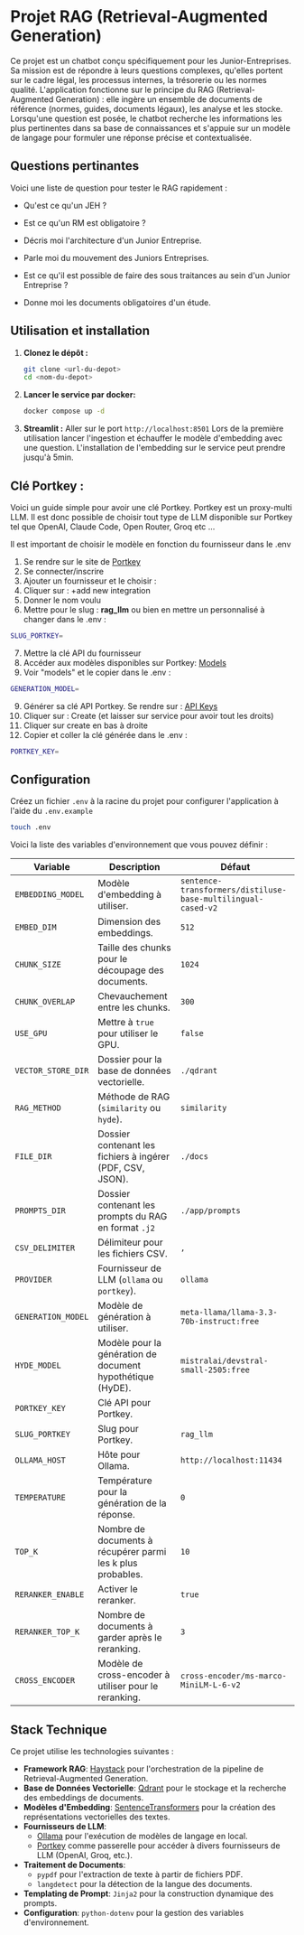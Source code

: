 # Projet RAG (Retrieval-Augmented Generation)

Ce projet est un chatbot conçu spécifiquement pour les Junior-Entreprises. Sa mission est de répondre à leurs questions complexes, qu'elles portent sur le cadre légal, les processus internes, la trésorerie ou les normes qualité. L'application fonctionne sur le principe du RAG (Retrieval-Augmented Generation) : elle ingère un ensemble de documents de référence (normes, guides, documents légaux), les analyse et les stocke. Lorsqu'une question est posée, le chatbot recherche les informations les plus pertinentes dans sa base de connaissances et s'appuie sur un modèle de langage pour formuler une réponse précise et contextualisée.

## Questions pertinantes

Voici une liste de question pour tester le RAG rapidement :

- Qu'est ce qu'un JEH ?

- Est ce qu'un RM est obligatoire ?

- Décris moi l'architecture d'un Junior Entreprise.

- Parle moi du mouvement des Juniors Entreprises.

- Est ce qu'il est possible de faire des sous traitances au sein d'un Junior Entreprise ?

- Donne moi les documents obligatoires d'un étude.

## Utilisation et installation

1.  **Clonez le dépôt :**
    ```bash
    git clone <url-du-depot>
    cd <nom-du-depot>
    ```

2.  **Lancer le service par docker:**
    ```bash
    docker compose up -d
    ```
3. **Streamlit :**
    Aller sur le port `http://localhost:8501`
    Lors de la première utilisation lancer l'ingestion et échauffer le modèle d'embedding avec une question.
    L'installation de l'embedding sur le service peut prendre jusqu'à 5min.

## Clé Portkey :

Voici un guide simple pour avoir une clé Portkey. Portkey est un proxy-multi LLM.
Il est donc possible de choisir tout type de LLM disponible sur Portkey tel que OpenAI, Claude Code, Open Router, Groq etc ...

Il est important de choisir le modèle en fonction du fournisseur dans le .env

1. Se rendre sur le site de [Portkey](https://portkey.ai/)
2. Se connecter/inscrire
3. Ajouter un fournisseur et le choisir : [](https://app.portkey.ai/model-catalog/providers)
4. Cliquer sur : +add new integration
5. Donner le nom voulu
6. Mettre pour le slug : **rag_llm** ou bien en mettre un personnalisé à changer dans le .env :
```bash
SLUG_PORTKEY=
```
7. Mettre la clé API du fournisseur
8. Accéder aux modèles disponibles sur Portkey: [Models](https://app.portkey.ai/model-catalog)
9. Voir "models" et le copier dans le .env :
```bash
GENERATION_MODEL=
```

9. Générer sa clé API Portkey. Se rendre sur : [API Keys](https://app.portkey.ai/api-keys)
10. Cliquer sur : Create (et laisser sur service pour avoir tout les droits)
11. Cliquer sur create en bas à droite
12. Copier et coller la clé générée dans le .env : 
```bash
PORTKEY_KEY=
```

## Configuration

Créez un fichier `.env` à la racine du projet pour configurer l'application à l'aide du `.env.example`
```bash
touch .env
```

Voici la liste des variables d'environnement que vous pouvez définir :

| Variable | Description | Défaut |
| --- | --- | --- |
| `EMBEDDING_MODEL` | Modèle d'embedding à utiliser. | `sentence-transformers/distiluse-base-multilingual-cased-v2` |
| `EMBED_DIM` | Dimension des embeddings. | `512` |
| `CHUNK_SIZE` | Taille des chunks pour le découpage des documents. | `1024` |
| `CHUNK_OVERLAP` | Chevauchement entre les chunks. | `300` |
| `USE_GPU` | Mettre à `true` pour utiliser le GPU. | `false` |
| `VECTOR_STORE_DIR`| Dossier pour la base de données vectorielle. | `./qdrant` |
| `RAG_METHOD` | Méthode de RAG (`similarity` ou `hyde`). | `similarity` |
| `FILE_DIR` | Dossier contenant les fichiers à ingérer (PDF, CSV, JSON). | `./docs` |
| `PROMPTS_DIR` | Dossier contenant les prompts du RAG en format `.j2` | `./app/prompts` |
| `CSV_DELIMITER` | Délimiteur pour les fichiers CSV. | `,` |
| `PROVIDER` | Fournisseur de LLM (`ollama` ou `portkey`). | `ollama` |
| `GENERATION_MODEL`| Modèle de génération à utiliser. | `meta-llama/llama-3.3-70b-instruct:free` |
| `HYDE_MODEL` | Modèle pour la génération de document hypothétique (HyDE). | `mistralai/devstral-small-2505:free` |
| `PORTKEY_KEY` | Clé API pour Portkey. | |
| `SLUG_PORTKEY` | Slug pour Portkey. | `rag_llm` |
| `OLLAMA_HOST` | Hôte pour Ollama. | `http://localhost:11434` |
| `TEMPERATURE` | Température pour la génération de la réponse. | `0` |
| `TOP_K` | Nombre de documents à récupérer parmi les k plus probables. | `10` |
| `RERANKER_ENABLE` | Activer le reranker. | `true` |
| `RERANKER_TOP_K` | Nombre de documents à garder après le reranking. | `3` |
| `CROSS_ENCODER` | Modèle de cross-encoder à utiliser pour le reranking. | `cross-encoder/ms-marco-MiniLM-L-6-v2` |

## Stack Technique

Ce projet utilise les technologies suivantes :

-   **Framework RAG**: [Haystack](https://haystack.deepset.ai/) pour l'orchestration de la pipeline de Retrieval-Augmented Generation.
-   **Base de Données Vectorielle**: [Qdrant](https://qdrant.tech/) pour le stockage et la recherche des embeddings de documents.
-   **Modèles d'Embedding**: [SentenceTransformers](https://www.sbert.net/) pour la création des représentations vectorielles des textes.
-   **Fournisseurs de LLM**:
    -   [Ollama](https://ollama.ai/) pour l'exécution de modèles de langage en local.
    -   [Portkey](https://portkey.ai/) comme passerelle pour accéder à divers fournisseurs de LLM (OpenAI, Groq, etc.).
-   **Traitement de Documents**:
    -   `pypdf` pour l'extraction de texte à partir de fichiers PDF.
    -   `langdetect` pour la détection de la langue des documents.
-   **Templating de Prompt**: `Jinja2` pour la construction dynamique des prompts.
-   **Configuration**: `python-dotenv` pour la gestion des variables d'environnement.
